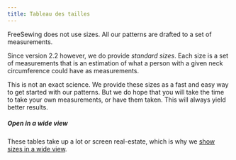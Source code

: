 ```yaml
---
title: Tableau des tailles
---
```


FreeSewing does not use sizes. All our patterns are drafted to a set of measurements.

Since version 2.2 however, we do provide *standard sizes*. Each size is a set of measurements that is an estimation of what a person with a given neck circumference could have as measurements.

This is not an exact science. We provide these sizes as a fast and easy way to get started with our patterns. But we do hope that you will take the time to take your own measurements, or have them taken. This will always yield better results.

<Tip>

##### Open in a wide view

These tables take up a lot or screen real-estate, which is why we
 [show sizes in a wide view](/sizes/).

</Tip>





